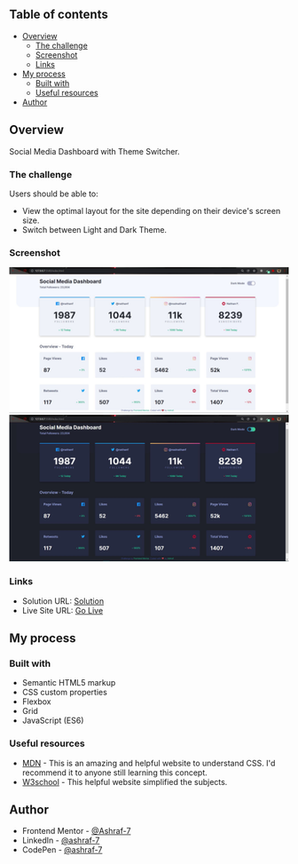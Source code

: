## Table of contents

- [Overview](#overview)
  - [The challenge](#the-challenge)
  - [Screenshot](#screenshot)
  - [Links](#links)
- [My process](#my-process)
  - [Built with](#built-with)
  - [Useful resources](#useful-resources)
- [Author](#Author)

## Overview

Social Media Dashboard with Theme Switcher.

### The challenge

Users should be able to:

- View the optimal layout for the site depending on their device's screen size.
- Switch between Light and Dark Theme.

### Screenshot

![](./images/screenshot.jpg)
![](./images/screenshot-dark.jpg)

### Links

- Solution URL: [Solution](https://github.com/Ashraf-7/Social-Media-Dashboard)
- Live Site URL: [Go Live](https://ashraf-7.github.io/Social-Media-Dashboard/)

## My process

### Built with

- Semantic HTML5 markup
- CSS custom properties
- Flexbox
- Grid
- JavaScript (ES6)

### Useful resources

- [MDN](https://developer.mozilla.org/en-US/docs/Web/CSS) - This is an amazing and helpful website to understand CSS. I'd recommend it to anyone still learning this concept.
- [W3school](https://www.w3schools.com/css/default.asp) - This helpful website simplified the subjects.

## Author

- Frontend Mentor - [@Ashraf-7](https://www.frontendmentor.io/profile/Ashraf-7)
- LinkedIn - [@ashraf-7](https://www.linkedin.com/in/ashraf-awad-a27023b4/)
- CodePen - [@ashraf-7](https://codepen.io/ashraf-7)
